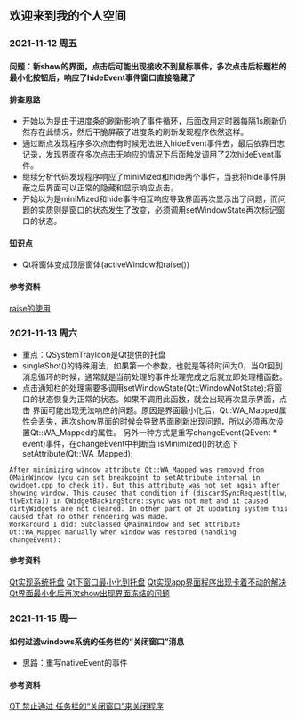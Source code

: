 ## 欢迎来到我的个人空间


### 2021-11-12  周五
#### 问题：新show的界面，点击后可能出现接收不到鼠标事件，多次点击后标题栏的最小化按钮后，响应了hideEvent事件窗口直接隐藏了
#### 排查思路
* 开始以为是由于进度条的刷新影响了事件循环，后面改用定时器每隔1s刷新仍然存在此情况，然后干脆屏蔽了进度条的刷新发现程序依然这样。
* 通过断点发现程序多次点击有时候无法进入hideEvent事件去，最后依靠日志记录，发现界面在多次点击无响应的情况下后面触发调用了2次hideEvent事件。
* 继续分析代码发现程序响应了miniMized和hide两个事件，当我将hide事件屏蔽之后界面可以正常的隐藏和显示响应点击。
* 开始以为是miniMized和hide事件相互响应导致界面再次显示出了问题，而问题的实质则是窗口的状态发生了改变，必须调用setWindowState再次标记窗口的状态。

#### 知识点
* Qt将窗体变成顶层窗体(activeWindow和raise())

#### 参考资料
[raise的使用](https://www.cnblogs.com/findumars/p/5599447.html)


### 2021-11-13  周六

* 重点：QSystemTrayIcon是Qt提供的托盘
* singleShot()的特殊用法，如果第一个参数，也就是等待时间为0，当Qt回到消息循环的时候，通常就是当前处理的事件处理完成之后就立即处理槽函数。
* 点击通知栏的处理需要多调用setWindowState(Qt::WindowNotState);将窗口的状态恢复为正常的状态。如果不调用此函数，就会出现再次显示界面，点击
界面可能出现无法响应的问题。原因是界面最小化后，Qt::WA_Mapped属性会丢失，再次show界面的时候会导致界面刷新出现问题，所以必须再次设置Qt::WA_Mapped的属性。
另外一种方式是重写changeEvent(QEvent * event)事件，在changeEvent中判断当!isMinimized()的状态下setAttribute(Qt::WA_Mapped);

```
After minimizing window attribute Qt::WA_Mapped was removed from QMainWindow (you can set breakpoint to setAttribute_internal in qwidget.cpp to check it). But this attribute was not set again after showing window. This caused that condition if (discardSyncRequest(tlw, tlwExtra)) in QWidgetBackingStore::sync was not met and it caused dirtyWidgets are not cleared. In other part of Qt updating system this caused that no other rendering was made.
Workaround I did: Subclassed QMainWindow and set attribute Qt::WA_Mapped manually when window was restored (handling changeEvent):
```


#### 参考资料
[Qt实现系统托盘](https://blog.csdn.net/u011417605/article/details/51322997)
[Qt下窗口最小化到托盘](https://www.geek-share.com/detail/2557485470.html)
[Qt实现app界面程序出现卡着不动的解决](https://blog.csdn.net/huangyifei_1111/article/details/80194221)
[Qt界面最小化后再次show出现界面冻结的问题](https://stackoverflow.com/questions/14554903/widgets-freezing-after-minimise-window)

### 2021-11-15 周一 

#### 如何过滤windows系统的任务栏的“关闭窗口”消息
* 思路：重写nativeEvent的事件

#### 参考资料
[QT 禁止通过 任务栏的“关闭窗口”来关闭程序](https://blog.csdn.net/hellokandy/article/details/115346854)
